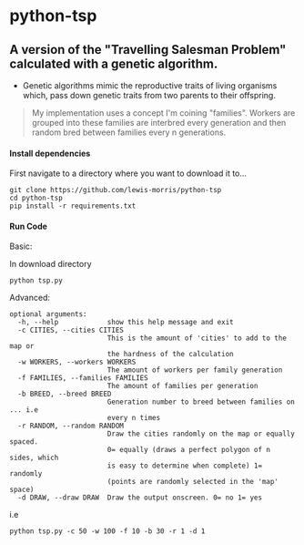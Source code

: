 # python-tsp

## A version of the "Travelling Salesman Problem" calculated with a genetic algorithm.

- Genetic algorithms mimic the reproductive traits of living organisms which, pass down genetic traits from two parents to their offspring.

> My implementation uses a concept I'm coining "families". Workers are grouped into these families are interbred every generation and then random bred between families every n generations.

#### Install dependencies

First navigate to a directory where you want to download it to...

```
git clone https://github.com/lewis-morris/python-tsp
cd python-tsp
pip install -r requirements.txt

```

#### Run Code


Basic:

In download directory 

```
python tsp.py
```

Advanced:

```
optional arguments:
  -h, --help            show this help message and exit
  -c CITIES, --cities CITIES
                        This is the amount of 'cities' to add to the map or
                        the hardness of the calculation
  -w WORKERS, --workers WORKERS
                        The amount of workers per family generation
  -f FAMILIES, --families FAMILIES
                        The amount of families per generation
  -b BREED, --breed BREED
                        Generation number to breed between families on ... i.e
                        every n times
  -r RANDOM, --random RANDOM
                        Draw the cities randomly on the map or equally spaced.
                        0= equally (draws a perfect polygon of n sides, which
                        is easy to determine when complete) 1= randomly
                        (points are randomly selected in the 'map' space)
  -d DRAW, --draw DRAW  Draw the output onscreen. 0= no 1= yes

```

i.e 
```
python tsp.py -c 50 -w 100 -f 10 -b 30 -r 1 -d 1
```

